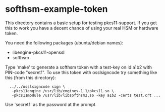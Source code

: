 # softhsm-example-token

This directory contains a basic setup for testing pkcs11-support. If you get 
this to work you have a decent chance of using your real HSM or hardware token.

You need the following packages (ubuntu/debian names):

 - libengine-pkcs11-openssl
 - softhsm

Type 'make' to generate a softhsm token with a test-key on id a1b2 with PIN-code
"secret1". To use this token with osslsigncode try something like this (from this 
directory):
```
  ../../osslsigncode sign \
   -pkcs11engine /usr/lib/engines-1.1/pkcs11.so \
   -pkcs11module /usr/lib/libsofthsm2.so -key a1b2 -certs test.crt ...
```
Use 'secret1' as the password at the prompt.
